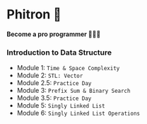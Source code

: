 # Phitron 🚀

**Become a pro programmer 🧑🏻‍💻**

### Introduction to Data Structure

- Module 1: `Time & Space Complexity`
- Module 2: `STL: Vector`
- Module 2.5: `Practice Day`
- Module 3: `Prefix Sum & Binary Search`
- Module 3.5: `Practice Day`
- Module 5: `Singly Linked List`
- Module 6: `Singly Linked List Operations`
